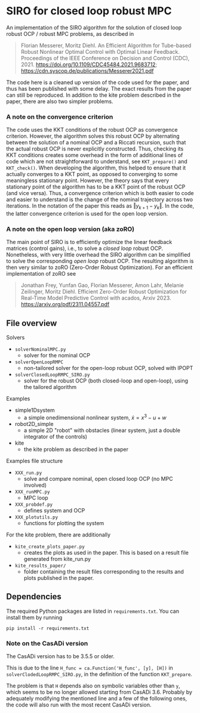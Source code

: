 # SIRO for closed loop robust MPC
An implementation of the SIRO algorithm for the solution of closed loop robust OCP / robust MPC problems, as described in

> Florian Messerer, Moritz Diehl. An Efficient Algorithm for Tube-based Robust Nonlinear Optimal Control with Optimal Linear Feedback. Proceedings of the IEEE Conference on Decision and Control (CDC), 2021.  https://doi.org/10.1109/CDC45484.2021.9683712; https://cdn.syscop.de/publications/Messerer2021.pdf

The code here is a cleaned up version of the code used for the paper, and thus has been published with some delay.
The exact results from the paper can still be reproduced.
In addition to the kite problem described in the paper, there are also two simpler problems.

### A note on the convergence criterion

The code uses the KKT conditions of the robust OCP as convergence criterion.
However, the algorithm solves this robust OCP by alternating between the solution of a nominal OCP and a Riccati recursion, such that the actual robust OCP is never explicitly constructed.
Thus, checking its KKT conditions creates some overhead in the form of additional lines of code which are not straightforward to understand, see `KKT_prepare()` and `KKT_check()`.
When developing the algorithm, this helped to ensure that it actually converges to a KKT point, as opposed to converging to some meaningless stationary point.
However, the theory says that every stationary point of the algorithm has to be a KKT point of the robust OCP (and vice versa).
Thus, a convergence criterion which is both easier to code and easier to understand is the change of the nominal trajectory across two iterations. In the notation of the paper this reads as $\Vert y_{k+1} - y_k\Vert$. 
In the code, the latter convergence criterion is used for the open loop version.

### A note on the open loop version (aka zoRO)

The main point of SIRO is to efficiently optimize the linear feedback matrices (control gains), i.e., to solve a *closed loop* robust OCP.
Nonetheless, with very little overhead the SIRO algorithm can be simplified to solve the corresponding *open loop* robust OCP.
The resulting algorithm is then very similar to zoRO (Zero-Order Robust Optimization). For an efficient implementation of zoRO see
> Jonathan Frey, Yunfan Gao, Florian Messerer, Amon Lahr, Melanie Zeilinger, Moritz Diehl. Efficient Zero-Order Robust Optimization for Real-Time Model
Predictive Control with acados, Arxiv 2023. https://arxiv.org/pdf/2311.04557.pdf



## File overview

Solvers
* `solverNominalMPC.py`
    * solver for the nominal OCP
* `solverOpenLoopRMPC`
    * non-tailored solver for the open-loop robust OCP, solved with IPOPT
* `solverClosedLoopRMPC_SIRO.py`
    * solver for the robust OCP (both closed-loop and open-loop), using the tailored algorithm

Examples
* simple1Dsystem
    * a simple onedimensional nonlinear system,  $\dot x = x^3 - u + w$
* robot2D_simple
    * a simple 2D "robot" with obstacles (linear system, just a 
    double integrator of the controls)
* kite
    * the kite problem as described in the paper

Examples file structure
* `XXX_run.py`
    * solve and compare nominal, open closed loop OCP (no MPC involved)
* `XXX_runMPC.py`
    * MPC loop
* `XXX_probdef.py`
    * defines system and OCP
* `XXX_plotutils.py`
    * functions for plotting the system

For the kite problem, there are additionally
* `kite_create_plots_paper.py`
    * creates the plots as used in the paper. This is based on a result file generated from kite_run.py
* `kite_results_paper/`
    * folder containing the result files corresponding to the results and plots published in the paper.

## Dependencies
The required Python packages are listed in `requirements.txt`.
You can install them by running
    
```
pip install -r requirements.txt
```
### Note on the CasADi version
The CasADi version has to be 3.5.5 or older.

This is due to the line 
```H_func = ca.Function('H_func', [y], [H])```
in `solverClodedLoopRMPC_SIRO.py`, in the definition of the function `KKT_prepare`.

The problem is that `H` depends also on symbolic variables other than `y`, which seems to be no longer allowed starting from CasADi 3.6.
Probably by adequately modifying the mentioned line and a few of the following ones, the code will also run with the most recent CasADi version.
